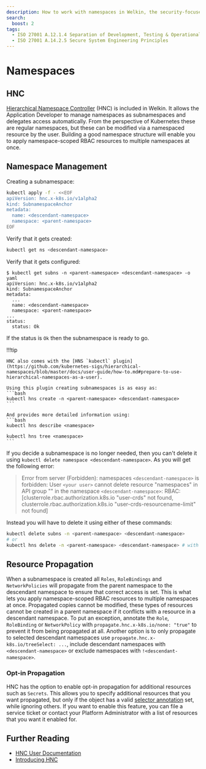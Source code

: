 ```yaml
---
description: How to work with namespaces in Welkin, the security-focused Kubernetes distribution.
search:
  boost: 2
tags:
  - ISO 27001 A.12.1.4 Separation of Development, Testing & Operational Environments
  - ISO 27001 A.14.2.5 Secure System Engineering Principles
---
```


# Namespaces

## HNC

[Hierarchical Namespace Controller](https://github.com/kubernetes-sigs/hierarchical-namespaces) (HNC) is included in Welkin. It allows the Application Developer to manage namespaces as subnamespaces and delegates access automatically. From the perspective of Kubernetes these are regular namespaces, but these can be modified via a namespaced resource by the user. Building a good namespace structure will enable you to apply namespace-scoped RBAC resources to multiple namespaces at once.

## Namespace Management

Creating a subnamespace:

```bash
kubectl apply -f - <<EOF
apiVersion: hnc.x-k8s.io/v1alpha2
kind: SubnamespaceAnchor
metadata:
  name: <descendant-namespace>
  namespace: <parent-namespace>
EOF
```

Verify that it gets created:

```bash
kubectl get ns <descendant-namespace>
```

Verify that it gets configured:

```console
$ kubectl get subns -n <parent-namespace> <descendant-namespace> -o yaml
apiVersion: hnc.x-k8s.io/v1alpha2
kind: SubnamespaceAnchor
metadata:
  ...
  name: <descendant-namespace>
  namespace: <parent-namespace>
...
status:
  status: Ok
```

If the status is `Ok` then the subnamespace is ready to go.

!!!tip

    HNC also comes with the [HNS `kubectl` plugin](https://github.com/kubernetes-sigs/hierarchical-namespaces/blob/master/docs/user-guide/how-to.md#prepare-to-use-hierarchical-namespaces-as-a-user).

    Using this plugin creating subnamespaces is as easy as:
    ```bash
    kubectl hns create -n <parent-namespace> <descendant-namespace>
    ```

    And provides more detailed information using:
    ```bash
    kubectl hns describe <namespace>

    kubectl hns tree <namespace>
    ```

If you decide a subnamespace is no longer needed, then you can't delete it using `kubectl delete namespace <descendant-namespace>`. As you will get the following error:

> Error from server (Forbidden): namespaces `<descendant-namespace>` is forbidden: User `<your user>` cannot delete resource "namespaces" in API group "" in the namespace `<descendant-namespace>`: RBAC: [clusterrole.rbac.authorization.k8s.io "user-crds" not found, clusterrole.rbac.authorization.k8s.io "user-crds-resourcename-limit" not found]

Instead you will have to delete it using either of these commands:

```bash
kubectl delete subns -n <parent-namespace> <descendant-namespace>
# or
kubectl hns delete -n <parent-namespace> <descendant-namespace> # with the plugin installed
```

## Resource Propagation

When a subnamespace is created all `Roles`, `RoleBindings` and `NetworkPolicies` will propagate from the parent namespace to the descendant namespace to ensure that correct access is set. This is what lets you apply namespace-scoped RBAC resources to multiple namespaces at once.
Propagated copies cannot be modified, these types of resources cannot be created in a parent namespace if it conflicts with a resource in a descendant namespace.
To put an exception, annotate the `Role`, `RoleBinding` or `NetworkPolicy` with `propagate.hnc.x-k8s.io/none: "true"` to prevent it from being propagated at all.
Another option is to only propagate to selected descendant namespaces use `propagate.hnc.x-k8s.io/treeSelect: ...`, include descendant namespaces with `<descendant-namespace>` or exclude namespaces with `!<descendant-namespace>`.

### Opt-in Propagation

HNC has the option to enable opt-in propagation for additional resources such as `Secrets`. This allows you to specify additional resources that you want propagated, but only if the object has a valid [selector annotation](https://github.com/kubernetes-sigs/hierarchical-namespaces/blob/master/docs/user-guide/how-to.md#limit-the-propagation-of-an-object-to-descendant-namespaces) set, while ignoring others. If you want to enable this feature, you can file a service ticket or contact your Platform Administrator with a list of resources that you want it enabled for.

## Further Reading

- [HNC User Documentation](https://github.com/kubernetes-sigs/hierarchical-namespaces/tree/master/docs/user-guide)
- [Introducing HNC](https://kubernetes.io/blog/2020/08/14/introducing-hierarchical-namespaces/)
